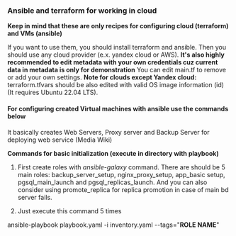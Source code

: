 ### Ansible and terraform for working in cloud ###

__Keep in mind that these are only recipes for configuring cloud (terraform) and VMs (ansible)__

If you want to use them, you should install terraform and ansible.
Then you should use any cloud provider (e.x. yandex cloud or AWS).
__It's also highly recommended to edit metadata with your own credentials cuz current data in metadata is only for demonstration__
You can edit main.tf to remove or add your own settings.
__Note for clouds except Yandex cloud:__ terraform.tfvars should be also edited with valid OS image information (id) (It requires Ubuntu 22.04 LTS). 

#### For configuring created Virtual machines with ansible use the commands below ####

It basically creates Web Servers, Proxy server and Backup Server for deploying web service (Media Wiki)

__Commands for basic initialization (execute in directory with playbook)__
1. First create roles with _ansible-galaxy_ command. 
There are should be 5 main roles: backup\_server\_setup, nginx\_proxy\_setup, app_basic setup, 
pgsql\_main\_launch and pgsql\_replicas\_launch.
And you can also consider using promote\_replica for replica promotion in case of main bd server fails.


2. Just execute this command 5 times

ansible-playbook playbook.yaml -i inventory.yaml --tags="__ROLE NAME__"
